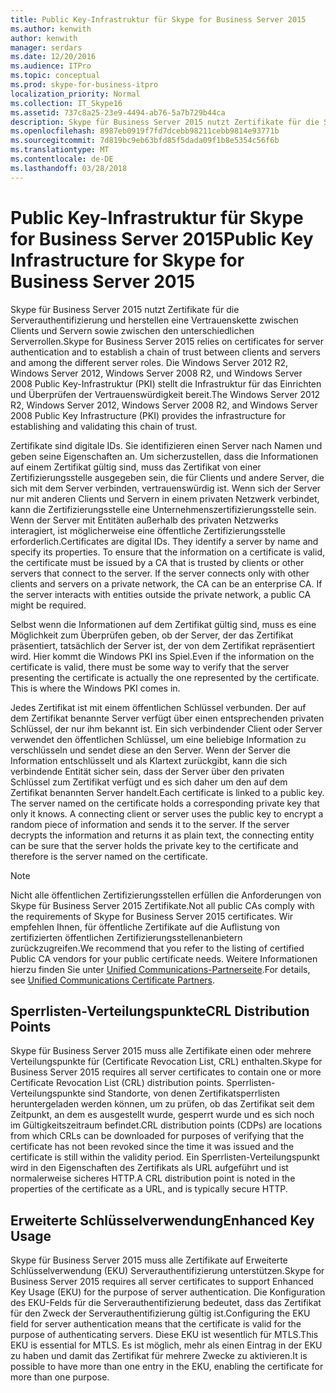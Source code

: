 ```yaml
---
title: Public Key-Infrastruktur für Skype for Business Server 2015
ms.author: kenwith
author: kenwith
manager: serdars
ms.date: 12/20/2016
ms.audience: ITPro
ms.topic: conceptual
ms.prod: skype-for-business-itpro
localization_priority: Normal
ms.collection: IT_Skype16
ms.assetid: 737c8a25-23e9-4494-ab76-5a7b729b44ca
description: Skype für Business Server 2015 nutzt Zertifikate für die Serverauthentifizierung und herstellen eine Vertrauenskette zwischen Clients und Servern sowie zwischen den unterschiedlichen Serverrollen. Die Windows Server 2012 R2, Windows Server 2012, Windows Server 2008 R2, und Windows Server 2008 Public Key-Infrastruktur (PKI) stellt die Infrastruktur für das Einrichten und Überprüfen der Vertrauenswürdigkeit bereit.
ms.openlocfilehash: 8987eb0919f7fd7dcebb98211cebb9814e93771b
ms.sourcegitcommit: 7d819bc9eb63bfd85f5dada09f1b8e5354c56f6b
ms.translationtype: MT
ms.contentlocale: de-DE
ms.lasthandoff: 03/28/2018
---
```

# <a name="public-key-infrastructure-for-skype-for-business-server-2015"></a><span data-ttu-id="3da8b-104">Public Key-Infrastruktur für Skype for Business Server 2015</span><span class="sxs-lookup"><span data-stu-id="3da8b-104">Public Key Infrastructure for Skype for Business Server 2015</span></span>
 
<span data-ttu-id="3da8b-105">Skype für Business Server 2015 nutzt Zertifikate für die Serverauthentifizierung und herstellen eine Vertrauenskette zwischen Clients und Servern sowie zwischen den unterschiedlichen Serverrollen.</span><span class="sxs-lookup"><span data-stu-id="3da8b-105">Skype for Business Server 2015 relies on certificates for server authentication and to establish a chain of trust between clients and servers and among the different server roles.</span></span> <span data-ttu-id="3da8b-106">Die Windows Server 2012 R2, Windows Server 2012, Windows Server 2008 R2, und Windows Server 2008 Public Key-Infrastruktur (PKI) stellt die Infrastruktur für das Einrichten und Überprüfen der Vertrauenswürdigkeit bereit.</span><span class="sxs-lookup"><span data-stu-id="3da8b-106">The Windows Server 2012 R2, Windows Server 2012, Windows Server 2008 R2, and Windows Server 2008 Public Key Infrastructure (PKI) provides the infrastructure for establishing and validating this chain of trust.</span></span>
  
<span data-ttu-id="3da8b-p103">Zertifikate sind digitale IDs. Sie identifizieren einen Server nach Namen und geben seine Eigenschaften an. Um sicherzustellen, dass die Informationen auf einem Zertifikat gültig sind, muss das Zertifikat von einer Zertifizierungsstelle ausgegeben sein, die für Clients und andere Server, die sich mit dem Server verbinden, vertrauenswürdig ist. Wenn sich der Server nur mit anderen Clients und Servern in einem privaten Netzwerk verbindet, kann die Zertifizierungsstelle eine Unternehmenszertifizierungsstelle sein. Wenn der Server mit Entitäten außerhalb des privaten Netzwerks interagiert, ist möglicherweise eine öffentliche Zertifizierungsstelle erforderlich.</span><span class="sxs-lookup"><span data-stu-id="3da8b-p103">Certificates are digital IDs. They identify a server by name and specify its properties. To ensure that the information on a certificate is valid, the certificate must be issued by a CA that is trusted by clients or other servers that connect to the server. If the server connects only with other clients and servers on a private network, the CA can be an enterprise CA. If the server interacts with entities outside the private network, a public CA might be required.</span></span>
  
<span data-ttu-id="3da8b-p104">Selbst wenn die Informationen auf dem Zertifikat gültig sind, muss es eine Möglichkeit zum Überprüfen geben, ob der Server, der das Zertifikat präsentiert, tatsächlich der Server ist, der von dem Zertifikat repräsentiert wird. Hier kommt die Windows PKI ins Spiel.</span><span class="sxs-lookup"><span data-stu-id="3da8b-p104">Even if the information on the certificate is valid, there must be some way to verify that the server presenting the certificate is actually the one represented by the certificate. This is where the Windows PKI comes in.</span></span>
  
<span data-ttu-id="3da8b-p105">Jedes Zertifikat ist mit einem öffentlichen Schlüssel verbunden. Der auf dem Zertifikat benannte Server verfügt über einen entsprechenden privaten Schlüssel, der nur ihm bekannt ist. Ein sich verbindender Client oder Server verwendet den öffentlichen Schlüssel, um eine beliebige Information zu verschlüsseln und sendet diese an den Server. Wenn der Server die Information entschlüsselt und als Klartext zurückgibt, kann die sich verbindende Entität sicher sein, dass der Server über den privaten Schlüssel zum Zertifikat verfügt und es sich daher um den auf dem Zertifikat benannten Server handelt.</span><span class="sxs-lookup"><span data-stu-id="3da8b-p105">Each certificate is linked to a public key. The server named on the certificate holds a corresponding private key that only it knows. A connecting client or server uses the public key to encrypt a random piece of information and sends it to the server. If the server decrypts the information and returns it as plain text, the connecting entity can be sure that the server holds the private key to the certificate and therefore is the server named on the certificate.</span></span>
  
> [!NOTE]
> <span data-ttu-id="3da8b-118">Nicht alle öffentlichen Zertifizierungsstellen erfüllen die Anforderungen von Skype für Business Server 2015 Zertifikate.</span><span class="sxs-lookup"><span data-stu-id="3da8b-118">Not all public CAs comply with the requirements of Skype for Business Server 2015 certificates.</span></span> <span data-ttu-id="3da8b-119">Wir empfehlen Ihnen, für öffentliche Zertifikate auf die Auflistung von zertifizierten öffentlichen Zertifizierungsstellenanbietern zurückzugreifen.</span><span class="sxs-lookup"><span data-stu-id="3da8b-119">We recommend that you refer to the listing of certified Public CA vendors for your public certificate needs.</span></span> <span data-ttu-id="3da8b-120">Weitere Informationen hierzu finden Sie unter [Unified Communications-Partnerseite](https://go.microsoft.com/fwlink/p/?LinkId=140898).</span><span class="sxs-lookup"><span data-stu-id="3da8b-120">For details, see [Unified Communications Certificate Partners](https://go.microsoft.com/fwlink/p/?LinkId=140898).</span></span> 
  
## <a name="crl-distribution-points"></a><span data-ttu-id="3da8b-121">Sperrlisten-Verteilungspunkte</span><span class="sxs-lookup"><span data-stu-id="3da8b-121">CRL Distribution Points</span></span>

<span data-ttu-id="3da8b-122">Skype für Business Server 2015 muss alle Zertifikate einen oder mehrere Verteilungspunkte für (Certificate Revocation List, CRL) enthalten.</span><span class="sxs-lookup"><span data-stu-id="3da8b-122">Skype for Business Server 2015 requires all server certificates to contain one or more Certificate Revocation List (CRL) distribution points.</span></span> <span data-ttu-id="3da8b-123">Sperrlisten-Verteilungspunkte sind Standorte, von denen Zertifikatsperrlisten heruntergeladen werden können, um zu prüfen, ob das Zertifikat seit dem Zeitpunkt, an dem es ausgestellt wurde, gesperrt wurde und es sich noch im Gültigkeitszeitraum befindet.</span><span class="sxs-lookup"><span data-stu-id="3da8b-123">CRL distribution points (CDPs) are locations from which CRLs can be downloaded for purposes of verifying that the certificate has not been revoked since the time it was issued and the certificate is still within the validity period.</span></span> <span data-ttu-id="3da8b-124">Ein Sperrlisten-Verteilungspunkt wird in den Eigenschaften des Zertifikats als URL aufgeführt und ist normalerweise sicheres HTTP.</span><span class="sxs-lookup"><span data-stu-id="3da8b-124">A CRL distribution point is noted in the properties of the certificate as a URL, and is typically secure HTTP.</span></span>
  
## <a name="enhanced-key-usage"></a><span data-ttu-id="3da8b-125">Erweiterte Schlüsselverwendung</span><span class="sxs-lookup"><span data-stu-id="3da8b-125">Enhanced Key Usage</span></span>

<span data-ttu-id="3da8b-126">Skype für Business Server 2015 muss alle Zertifikate auf Erweiterte Schlüsselverwendung (EKU) Serverauthentifizierung unterstützen.</span><span class="sxs-lookup"><span data-stu-id="3da8b-126">Skype for Business Server 2015 requires all server certificates to support Enhanced Key Usage (EKU) for the purpose of server authentication.</span></span> <span data-ttu-id="3da8b-127">Die Konfiguration des EKU-Felds für die Serverauthentifizierung bedeutet, dass das Zertifikat für den Zweck der Serverauthentifizierung gültig ist.</span><span class="sxs-lookup"><span data-stu-id="3da8b-127">Configuring the EKU field for server authentication means that the certificate is valid for the purpose of authenticating servers.</span></span> <span data-ttu-id="3da8b-128">Diese EKU ist wesentlich für MTLS.</span><span class="sxs-lookup"><span data-stu-id="3da8b-128">This EKU is essential for MTLS.</span></span> <span data-ttu-id="3da8b-129">Es ist möglich, mehr als einen Eintrag in der EKU zu haben und damit das Zertifikat für mehrere Zwecke zu aktivieren.</span><span class="sxs-lookup"><span data-stu-id="3da8b-129">It is possible to have more than one entry in the EKU, enabling the certificate for more than one purpose.</span></span>
  

